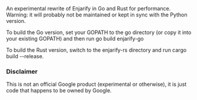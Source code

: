 An experimental rewrite of Enjarify in Go and Rust for performance. Warning: it will probably not be maintained or kept in sync with the Python version.

To build the Go version, set your GOPATH to the go directory (or copy it into your existing GOPATH) and then run
    go build enjarify-go

To build the Rust version, switch to the enjarify-rs directory and run
    cargo build --release.


### Disclaimer

This is not an official Google product (experimental or otherwise), it is just code that happens to be owned by Google.
